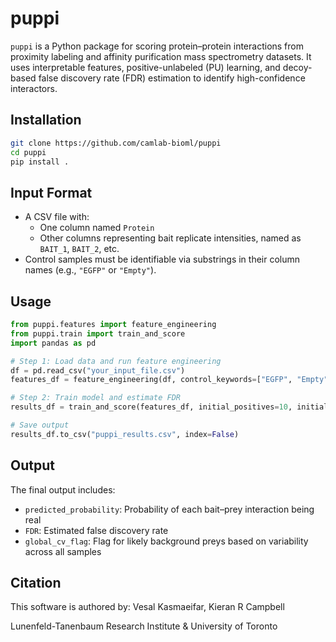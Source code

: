 # puppi

`puppi` is a Python package for scoring protein–protein interactions from proximity labeling and affinity purification mass spectrometry datasets. It uses interpretable features, positive-unlabeled (PU) learning, and decoy-based false discovery rate (FDR) estimation to identify high-confidence interactors.

## Installation

```bash
git clone https://github.com/camlab-bioml/puppi
cd puppi
pip install .
```

## Input Format

- A CSV file with:
  - One column named `Protein`
  - Other columns representing bait replicate intensities, named as `BAIT_1`, `BAIT_2`, etc.
- Control samples must be identifiable via substrings in their column names (e.g., `"EGFP"` or `"Empty"`).

## Usage

```python
from puppi.features import feature_engineering
from puppi.train import train_and_score
import pandas as pd

# Step 1: Load data and run feature engineering
df = pd.read_csv("your_input_file.csv")
features_df = feature_engineering(df, control_keywords=["EGFP", "Empty"])

# Step 2: Train model and estimate FDR
results_df = train_and_score(features_df, initial_positives=10, initial_negatives=200)

# Save output
results_df.to_csv("puppi_results.csv", index=False)
```

## Output

The final output includes:
- `predicted_probability`: Probability of each bait–prey interaction being real
- `FDR`: Estimated false discovery rate
- `global_cv_flag`: Flag for likely background preys based on variability across all samples

## Citation

This software is authored by: Vesal Kasmaeifar, Kieran R Campbell

Lunenfeld-Tanenbaum Research Institute & University of Toronto